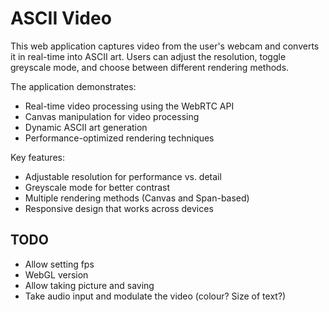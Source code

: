# ASCII Video

This web application captures video from the user's webcam and converts it in real-time into ASCII art.
Users can adjust the resolution, toggle greyscale mode, and choose between different rendering methods.

The application demonstrates:

- Real-time video processing using the WebRTC API
- Canvas manipulation for video processing
- Dynamic ASCII art generation
- Performance-optimized rendering techniques

Key features:

- Adjustable resolution for performance vs. detail
- Greyscale mode for better contrast
- Multiple rendering methods (Canvas and Span-based)
- Responsive design that works across devices

## TODO

- Allow setting fps
- WebGL version
- Allow taking picture and saving
- Take audio input and modulate the video (colour? Size of text?)
